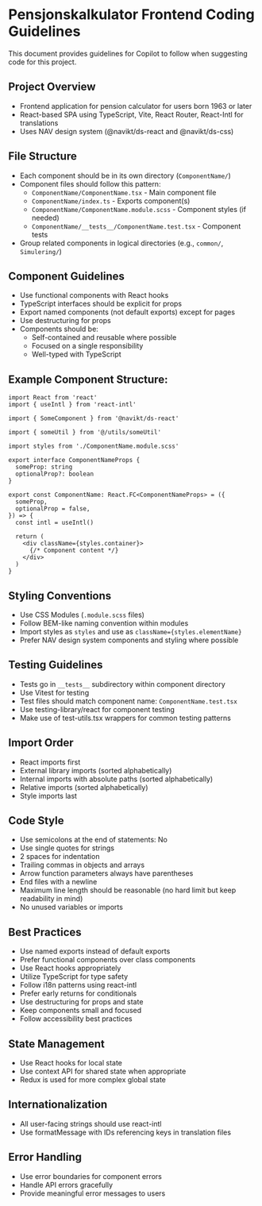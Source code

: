 # Pensjonskalkulator Frontend Coding Guidelines

This document provides guidelines for Copilot to follow when suggesting code for this project.

## Project Overview
- Frontend application for pension calculator for users born 1963 or later
- React-based SPA using TypeScript, Vite, React Router, React-Intl for translations
- Uses NAV design system (@navikt/ds-react and @navikt/ds-css)

## File Structure
- Each component should be in its own directory (`ComponentName/`)
- Component files should follow this pattern:
  - `ComponentName/ComponentName.tsx` - Main component file
  - `ComponentName/index.ts` - Exports component(s)
  - `ComponentName/ComponentName.module.scss` - Component styles (if needed)
  - `ComponentName/__tests__/ComponentName.test.tsx` - Component tests
- Group related components in logical directories (e.g., `common/`, `Simulering/`)

## Component Guidelines
- Use functional components with React hooks
- TypeScript interfaces should be explicit for props
- Export named components (not default exports) except for pages
- Use destructuring for props
- Components should be:
  - Self-contained and reusable where possible
  - Focused on a single responsibility
  - Well-typed with TypeScript

## Example Component Structure:
```tsx
import React from 'react'
import { useIntl } from 'react-intl'

import { SomeComponent } from '@navikt/ds-react'

import { someUtil } from '@/utils/someUtil'

import styles from './ComponentName.module.scss'

export interface ComponentNameProps {
  someProp: string
  optionalProp?: boolean
}

export const ComponentName: React.FC<ComponentNameProps> = ({
  someProp,
  optionalProp = false,
}) => {
  const intl = useIntl()
  
  return (
    <div className={styles.container}>
      {/* Component content */}
    </div>
  )
}
```

## Styling Conventions
- Use CSS Modules (`.module.scss` files)
- Follow BEM-like naming convention within modules
- Import styles as `styles` and use as `className={styles.elementName}`
- Prefer NAV design system components and styling where possible

## Testing Guidelines
- Tests go in `__tests__` subdirectory within component directory
- Use Vitest for testing
- Test files should match component name: `ComponentName.test.tsx`
- Use testing-library/react for component testing
- Make use of test-utils.tsx wrappers for common testing patterns

## Import Order
- React imports first
- External library imports (sorted alphabetically)
- Internal imports with absolute paths (sorted alphabetically)
- Relative imports (sorted alphabetically)
- Style imports last

## Code Style
- Use semicolons at the end of statements: No
- Use single quotes for strings
- 2 spaces for indentation
- Trailing commas in objects and arrays
- Arrow function parameters always have parentheses
- End files with a newline
- Maximum line length should be reasonable (no hard limit but keep readability in mind)
- No unused variables or imports

## Best Practices
- Use named exports instead of default exports
- Prefer functional components over class components
- Use React hooks appropriately
- Utilize TypeScript for type safety
- Follow i18n patterns using react-intl
- Prefer early returns for conditionals
- Use destructuring for props and state
- Keep components small and focused
- Follow accessibility best practices

## State Management
- Use React hooks for local state
- Use context API for shared state when appropriate
- Redux is used for more complex global state

## Internationalization
- All user-facing strings should use react-intl
- Use formatMessage with IDs referencing keys in translation files

## Error Handling
- Use error boundaries for component errors
- Handle API errors gracefully
- Provide meaningful error messages to users
